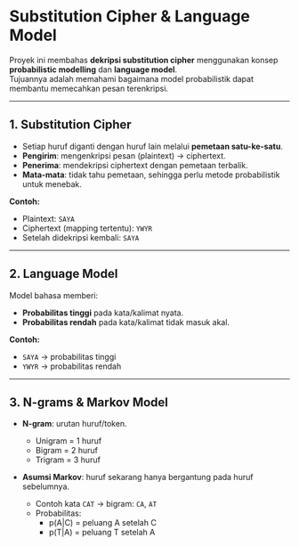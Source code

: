 # Substitution Cipher & Language Model

Proyek ini membahas **dekripsi substitution cipher** menggunakan konsep **probabilistic modelling** dan **language model**.  
Tujuannya adalah memahami bagaimana model probabilistik dapat membantu memecahkan pesan terenkripsi.

---

## 1. Substitution Cipher

- Setiap huruf diganti dengan huruf lain melalui **pemetaan satu-ke-satu**.
- **Pengirim**: mengenkripsi pesan (plaintext) → ciphertext.
- **Penerima**: mendekripsi ciphertext dengan pemetaan terbalik.
- **Mata-mata**: tidak tahu pemetaan, sehingga perlu metode probabilistik untuk menebak.

**Contoh:**

- Plaintext: `SAYA`
- Ciphertext (mapping tertentu): `YWYR`
- Setelah didekripsi kembali: `SAYA`

---

## 2. Language Model

Model bahasa memberi:

- **Probabilitas tinggi** pada kata/kalimat nyata.
- **Probabilitas rendah** pada kata/kalimat tidak masuk akal.

**Contoh:**

- `SAYA` → probabilitas tinggi
- `YWYR` → probabilitas rendah

---

## 3. N-grams & Markov Model

- **N-gram**: urutan huruf/token.

  - Unigram = 1 huruf
  - Bigram = 2 huruf
  - Trigram = 3 huruf

- **Asumsi Markov**: huruf sekarang hanya bergantung pada huruf sebelumnya.
  - Contoh kata `CAT` → bigram: `CA`, `AT`
  - Probabilitas:
    - p(A|C) = peluang A setelah C
    - p(T|A) = peluang T setelah A
